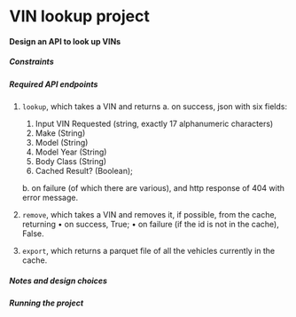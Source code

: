 # VIN lookup project

#### Design an API to look up VINs

##### Constraints


##### Required API endpoints

1. `lookup`, which takes a VIN and returns
    a. on success, json with six fields:
      1. Input VIN Requested (string, exactly 17 alphanumeric characters)
      1. Make (String)
      1. Model (String)
      1. Model Year (String)
      1. Body Class (String)
      1. Cached Result? (Boolean);

    b. on failure (of which there are various), and http response of 404 with error message.
1. `remove`, which takes a VIN and removes it, if possible, from the cache, returning
    • on success, True;
    • on failure (if the id is not in the cache), False.
1. `export`, which returns a parquet file of all the vehicles currently in the cache.


##### Notes and design choices



##### Running the project

